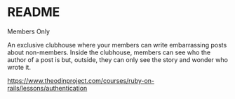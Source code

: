 # README

Members Only


An exclusive clubhouse where your members can write embarrassing posts about non-members. Inside the clubhouse, members can see who the author of a post is but, outside, they can only see the story and wonder who wrote it.

https://www.theodinproject.com/courses/ruby-on-rails/lessons/authentication
